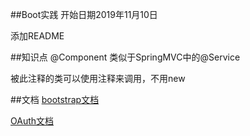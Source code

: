 ##Boot实践
开始日期2019年11月10日

添加README

##知识点
@Component
类似于SpringMVC中的@Service

被此注释的类可以使用注释来调用，不用new

##文档
[bootstrap文档](https://v3.bootcss.com/components/) 

[OAuth文档](https://developer.github.com/apps/building-oauth-apps/authorizing-oauth-apps/)